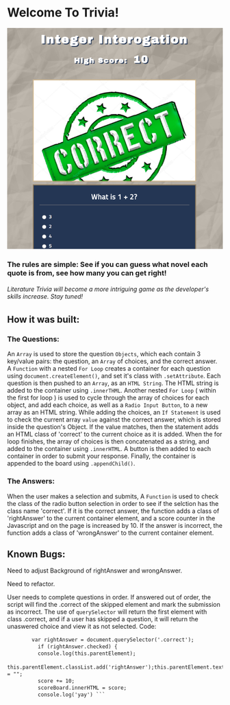 # Welcome To Trivia!

![alt text](https://github.com/ryanmokeefe/project-1/blob/master/screenshot.png "screenshot")

### The rules are simple: See if you can guess what novel each quote is from, see how many you can get right!

###### Literature Trivia will become a more intriguing game as the developer's skills increase. Stay tuned!

## How it was built: 

### The Questions:

  An `Array` is used to store the question `Objects`, which each contain 3 key/value pairs: the question, an `Array` of choices, and the correct answer.
  A `Function` with a nested `For Loop` creates a container for each question using `document.createElement()`, and set it's class with `.setAttribute`. Each question is then pushed to an `Array`, as an `HTML String`. The HTML string is added to the container using `.innerTHML`.
  Another nested `For Loop` ( within the first for loop ) is used to cycle through the array of choices for each object, and add each choice, as well as a `Radio Input Button`, to a new array as an HTML string.
  While adding the choices, an `If Statement` is used to check the current array `value` against the correct answer, which is stored inside the question's Object. If the value matches, then the statement adds an HTML class of 'correct' to the current choice as it is added.
  When the for loop finishes, the array of choices is then concatenated as a string, and added to the container using `.innerHTML`.
  A button is then added to each container in order to submit your response. 
  Finally, the container is appended to the board using `.appendChild()`.
  
### The Answers: 
  
  When the user makes a selection and submits, A `Function` is used to check the class of the radio button selection in order to see if the selction has the class name 'correct'. 
  If it is the correct answer, the function adds a class of 'rightAnswer' to the current container element, and a score counter in the Javascript and on the page is increased by 10. 
  If the answer is incorrect, the function adds a class of 'wrongAnswer' to the current container element. 
 
 ## Known Bugs: 
  Need to adjust Background of rightAnswer and wrongAnswer.
  
  Need to refactor.
  
  User needs to complete questions in order. If answered out of order, the script will find the .correct of the skipped element and mark the submission as incorrect. The use of `querySelector` will return the first element with class .correct, and if a user has skipped a question, it will return the unaswered choice and view it as not selected. 
  Code: 
  ``` function runTest() {
          var rightAnswer = document.querySelector('.correct');        
            if (rightAnswer.checked) {
            console.log(this.parentElement);
            this.parentElement.classList.add('rightAnswer');this.parentElement.textContent = "";
            score += 10;
            scoreBoard.innerHTML = score;
            console.log('yay') ```
